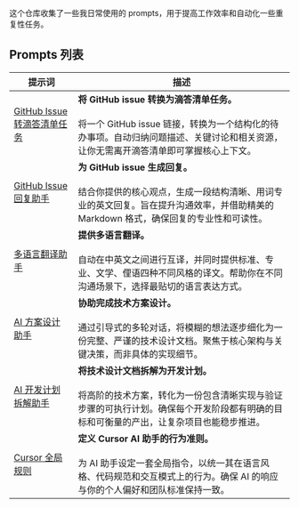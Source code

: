 这个仓库收集了一些我日常使用的 prompts，用于提高工作效率和自动化一些重复性任务。

## Prompts 列表

| 提示词 | 描述 |
| --- | --- |
| [GitHub Issue 转滴答清单任务](./github_issue_to_todo.md) | **将 GitHub issue 转换为滴答清单任务。**<br/><br/>将一个 GitHub issue 链接，转换为一个结构化的待办事项。自动归纳问题描述、关键讨论和相关资源，让你无需离开滴答清单即可掌握核心上下文。 |
| [GitHub Issue 回复助手](./github_issue_reply.md) | **为 GitHub issue 生成回复。**<br/><br/>结合你提供的核心观点，生成一段结构清晰、用词专业的英文回复。旨在提升沟通效率，并借助精美的 Markdown 格式，确保回复的专业性和可读性。 |
| [多语言翻译助手](./multilingual_translation_prompt.md) | **提供多语言翻译。**<br/><br/>自动在中英文之间进行互译，并同时提供标准、专业、文学、俚语四种不同风格的译文。帮助你在不同沟通场景下，选择最贴切的语言表达方式。 |
| [AI 方案设计助手](./tech_design.md) | **协助完成技术方案设计。**<br/><br/>通过引导式的多轮对话，将模糊的想法逐步细化为一份完整、严谨的技术设计文档。聚焦于核心架构与关键决策，而非具体的实现细节。 |
| [AI 开发计划拆解助手](./code_plan.md) | **将技术设计文档拆解为开发计划。**<br/><br/>将高阶的技术方案，转化为一份包含清晰实现与验证步骤的可执行计划。确保每个开发阶段都有明确的目标和可衡量的产出，让复杂项目也能稳步推进。 |
| [Cursor 全局规则](./cursor.md) | **定义 Cursor AI 助手的行为准则。**<br/><br/>为 AI 助手设定一套全局指令，以统一其在语言风格、代码规范和交互模式上的行为。确保 AI 的响应与你的个人偏好和团队标准保持一致。 |